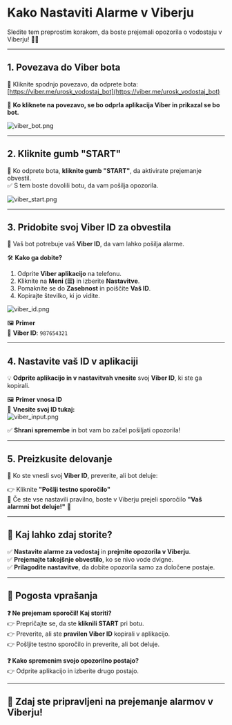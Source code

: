 # **Kako Nastaviti Alarme v Viberju**

Sledite tem preprostim korakom, da boste prejemali opozorila o vodostaju v Viberju! 🌊📲

---

## **️1. Povezava do Viber bota**
🔗 Kliknite spodnjo povezavo, da odprete bota:  
[https://viber.me/urosk_vodostaj_bot](https://viber.me/urosk_vodostaj_bot)

📌 **Ko kliknete na povezavo, se bo odprla aplikacija Viber in prikazal se bo bot.**

![viber_bot.png](viber_bot.png)

---

## **2. Kliknite gumb "START"**
📩 Ko odprete bota, **kliknite gumb "START"**, da aktivirate prejemanje obvestil.  
✅ S tem boste dovolili botu, da vam pošilja opozorila.

![viber_start.png](viber_start.png)

---

## **3. Pridobite svoj Viber ID za obvestila**
📌 Vaš bot potrebuje vaš **Viber ID**, da vam lahko pošilja alarme.

🛠 **Kako ga dobite?**

1. Odprite **Viber aplikacijo** na telefonu.
2. Kliknite na **Meni (☰)** in izberite **Nastavitve**.
3. Pomaknite se do **Zasebnost** in poiščite **Vaš ID**.
4. Kopirajte številko, ki jo vidite.

![viber_id.png](viber_id.png)

🖼 **Primer**  
📜 **Viber ID**: `987654321`

---

## **4. Nastavite vaš ID v aplikaciji**
💡 **Odprite aplikacijo in v nastavitvah vnesite** svoj **Viber ID**, ki ste ga kopirali.

🖼 **Primer vnosa ID**  
📩 **Vnesite svoj ID tukaj:**  
![viber_input.png](viber_input.png)

✅ **Shrani spremembe** in bot vam bo začel pošiljati opozorila!

---

## **5. Preizkusite delovanje**
🚀 Ko ste vnesli svoj **Viber ID**, preverite, ali bot deluje:

👉 Kliknite **"Pošlji testno sporočilo"**  
📲 Če ste vse nastavili pravilno, boste v Viberju prejeli sporočilo **"Vaš alarmni bot deluje!"** 🎉

---

## **🔔 Kaj lahko zdaj storite?**
✅ **Nastavite alarme za vodostaj** in **prejmite opozorila v Viberju**.  
✅ **Prejemajte takojšnje obvestilo**, ko se nivo vode dvigne.  
✅ **Prilagodite nastavitve**, da dobite opozorila samo za določene postaje.

---

## **📢 Pogosta vprašanja**
**❓ Ne prejemam sporočil! Kaj storiti?**  
👉 Prepričajte se, da ste **kliknili START** pri botu.  
👉 Preverite, ali ste **pravilen Viber ID** kopirali v aplikacijo.  
👉 Pošljite testno sporočilo in preverite, ali bot deluje.

**❓ Kako spremenim svojo opozorilno postajo?**  
👉 Odprite aplikacijo in izberite drugo postajo.

---

## **🎉 Zdaj ste pripravljeni na prejemanje alarmov v Viberju!**  
